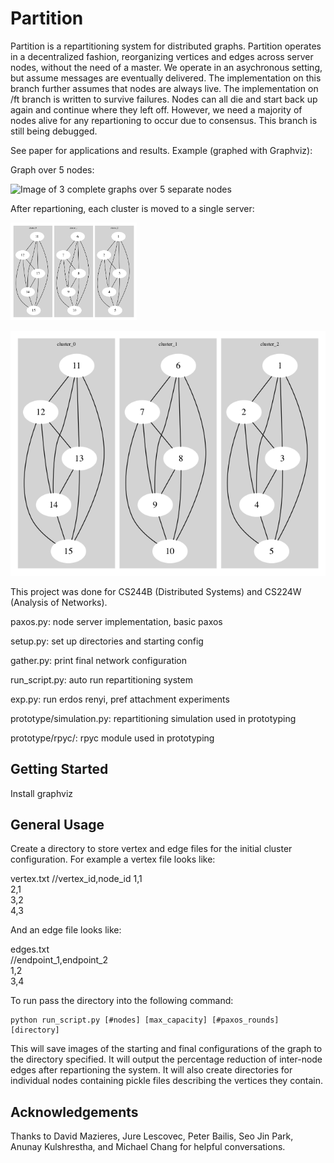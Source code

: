 # Partition 

Partition is a repartitioning system for distributed
graphs. Partition operates in a decentralized fashion, reorganizing vertices and edges across server nodes, without
the need of a master. We operate in an asychronous setting, but assume messages are eventually delivered. The
implementation on this branch further assumes that
nodes are always live. The
implementation on /ft branch is written to survive failures. Nodes can
all die and start back up again and continue where they left
off. However, we need a majority of nodes alive for any repartioning
to occur due to consensus. This branch is still being debugged.

See paper for applications and results. Example (graphed with
Graphviz):

Graph over 5 nodes:

![Image of 3 complete graphs over 5 separate
 nodes](demo/ex8_1.png?raw=true "Before")

After repartioning, each cluster is moved to a single server:

<img src="demo/ex8_2.png" width="40%">

![Image of 3 nodes each with a complete graph, post repartioning](demo/ex8_2.png?raw=true "After")

This project was done for CS244B (Distributed Systems) and CS224W (Analysis of Networks). 

paxos.py: node server implementation, basic paxos

setup.py: set up directories and starting config

gather.py: print final network configuration   

run_script.py: auto run repartitioning system   

exp.py: run erdos renyi, pref attachment experiments   

prototype/simulation.py: repartitioning simulation used in prototyping  

prototype/rpyc/: rpyc module used in prototyping  

## Getting Started

Install graphviz

## General Usage

Create a directory to store vertex and edge files for the initial cluster
configuration. For example a vertex file looks like:

vertex.txt
//vertex_id,node_id
1,1  
2,1  
3,2  
4,3  

And an edge file looks like:

edges.txt  
//endpoint_1,endpoint_2  
1,2  
3,4  

To run pass the directory into the following command:

```
python run_script.py [#nodes] [max_capacity] [#paxos_rounds] [directory]
```

This will save images of the starting and final configurations of the
graph to the directory specified. It will output the percentage
reduction of inter-node edges after repartioning the system. It will
also create directories for individual nodes containing pickle files
describing the vertices they contain. 

## Acknowledgements

Thanks to David Mazieres, Jure Lescovec, Peter Bailis, Seo Jin Park,
Anunay Kulshrestha, and Michael Chang for helpful conversations. 


